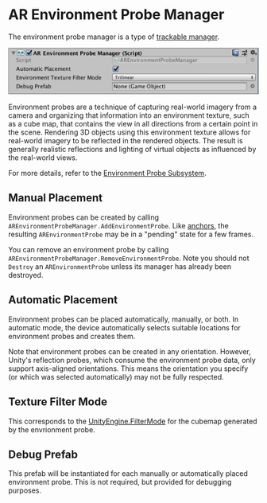 # AR Environment Probe Manager

The environment probe manager is a type of [trackable manager](trackable-managers.md).

![alt text](images/ar-environment-probe-manager.png "AR Environment Probe Manager")

Environment probes are a technique of capturing real-world imagery from a camera and organizing that information
into an environment texture, such as a cube map, that contains the view in all directions from a certain point in the
scene. Rendering 3D objects using this environment texture allows for real-world imagery to be reflected in the
rendered objects. The result is generally realistic reflections and lighting of virtual objects as influenced by the
real-world views.

For more details, refer to the [Environment Probe Subsystem](http://docs.unity3d.com/Packages/com.unity.xr.arsubsystems@latest?preview=1&subfolder=/manual/environment-probe-subsystem.html).

## Manual Placement

Environment probes can be created by calling `AREnvironmentProbeManager.AddEnvironmentProbe`. Like [anchors](anchor-manager.md), the resulting `AREnvironmentProbe` may be in a "pending" state for a few frames.

You can remove an environment probe by calling `AREnvironmentProbeManager.RemoveEnvironmentProbe`. Note you should not `Destroy` an `AREnvironmentProbe` unless its manager has already been destroyed.

## Automatic Placement

Environment probes can be placed automatically, manually, or both. In automatic mode, the device automatically selects suitable locations for environment probes and creates them.

Note that environment probes can be created in any orientation. However, Unity's reflection probes, which consume the environment probe data, only support axis-aligned orientations. This means the orientation you specify (or which was selected automatically) may not be fully respected.

## Texture Filter Mode

This corresponds to the [UnityEngine.FilterMode](https://docs.unity3d.com/ScriptReference/FilterMode.html) for the cubemap generated by the envrionment probe.

## Debug Prefab

This prefab will be instantiated for each manually or automatically placed environment probe. This is not required, but provided for debugging purposes.
